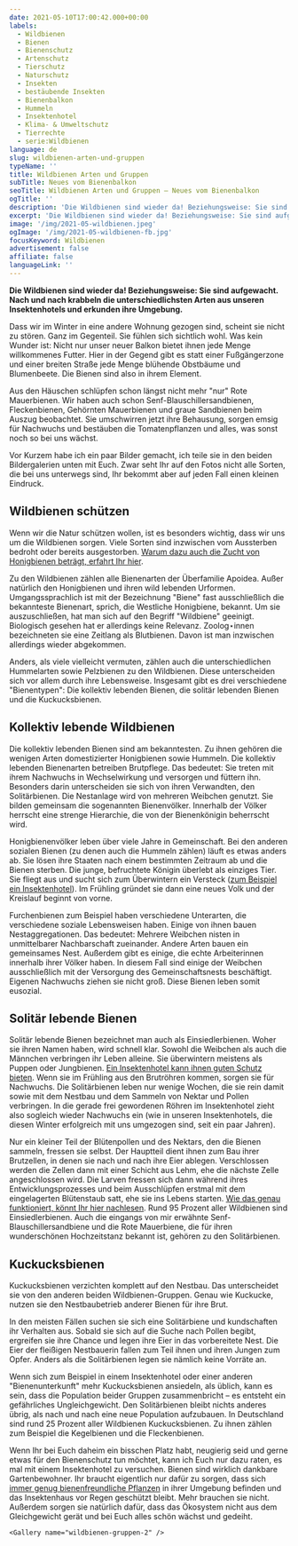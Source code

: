 ```yaml
---
date: 2021-05-10T17:00:42.000+00:00
labels:
  - Wildbienen
  - Bienen
  - Bienenschutz
  - Artenschutz
  - Tierschutz
  - Naturschutz
  - Insekten
  - bestäubende Insekten
  - Bienenbalkon
  - Hummeln
  - Insektenhotel
  - Klima- & Umweltschutz
  - Tierrechte
  - serie:Wildbienen
language: de
slug: wildbienen-arten-und-gruppen
typeName: ''
title: Wildbienen Arten und Gruppen
subTitle: Neues vom Bienenbalkon
seoTitle: Wildbienen Arten und Gruppen – Neues vom Bienenbalkon
ogTitle: ''
description: 'Die Wildbienen sind wieder da! Beziehungsweise: Sie sind aufgewacht. Insgesamt gibt es drei Wildbienen-Gruppen. Hier findet Ihr alle Infos dazu.'
excerpt: 'Die Wildbienen sind wieder da! Beziehungsweise: Sie sind aufgewacht. Nach und nach krabbeln die unterschiedlichsten Arten aus unseren Insektenhotels und erkunden ihre Umgebung. Insgesamt gibt es drei Wildbienen-Gruppen. Hier findet Ihr alle Infos dazu.'
image: '/img/2021-05-wildbienen.jpeg'
ogImage: '/img/2021-05-wildbienen-fb.jpg'
focusKeyword: Wildbienen
advertisement: false
affiliate: false
languageLink: ''
---
```


**Die Wildbienen sind wieder da! Beziehungsweise: Sie sind aufgewacht. Nach und nach krabbeln die unterschiedlichsten Arten aus unseren Insektenhotels und erkunden ihre Umgebung.**

Dass wir im Winter in eine andere Wohnung gezogen sind, scheint sie nicht zu stören. Ganz im Gegenteil. Sie fühlen sich sichtlich wohl. Was kein Wunder ist: Nicht nur unser neuer Balkon bietet ihnen jede Menge willkommenes Futter. Hier in der Gegend gibt es statt einer Fußgängerzone und einer breiten Straße jede Menge blühende Obstbäume und Blumenbeete. Die Bienen sind also in ihrem Element.

Aus den Häuschen schlüpfen schon längst nicht mehr "nur" Rote Mauerbienen. Wir haben auch schon Senf-Blauschillersandbienen, Fleckenbienen, Gehörnten Mauerbienen und graue Sandbienen beim Auszug beobachtet. Sie umschwirren jetzt ihre Behausung, sorgen emsig für Nachwuchs und bestäuben die Tomatenpflanzen und alles, was sonst noch so bei uns wächst.

Vor Kurzem habe ich ein paar Bilder gemacht, ich teile sie in den beiden Bildergalerien unten mit Euch. Zwar seht Ihr auf den Fotos nicht alle Sorten, die bei uns unterwegs sind, Ihr bekommt aber auf jeden Fall einen kleinen Eindruck.

## Wildbienen schützen

Wenn wir die Natur schützen wollen, ist es besonders wichtig, dass wir uns um die Wildbienen sorgen. Viele Sorten sind inzwischen vom Aussterben bedroht oder bereits ausgestorben. [Warum dazu auch die Zucht von Honigbienen beträgt, erfahrt Ihr hier](/2019/07/wie-wildbienen-von-honigbienen-verdraengt-werden/).

Zu den Wildbienen zählen alle Bienenarten der Überfamilie Apoidea. Außer natürlich den Honigbienen und ihren wild lebenden Urformen. Umgangssprachlich ist mit der Bezeichnung "Biene" fast ausschließlich die bekannteste Bienenart, sprich, die Westliche Honigbiene, bekannt. Um sie auszuschließen, hat man sich auf den Begriff "Wildbiene" geeinigt. Biologisch gesehen hat er allerdings keine Relevanz. Zoolog⋆innen bezeichneten sie eine Zeitlang als Blutbienen. Davon ist man inzwischen allerdings wieder abgekommen.

Anders, als viele vielleicht vermuten, zählen auch die unterschiedlichen Hummelarten sowie Pelzbienen zu den Wildbienen. Diese unterscheiden sich vor allem durch ihre Lebensweise. Insgesamt gibt es drei verschiedene "Bienentypen": Die kollektiv lebenden Bienen, die solitär lebenden Bienen und die Kuckucksbienen.

## Kollektiv lebende Wildbienen

Die kollektiv lebenden Bienen sind am bekanntesten. Zu ihnen gehören die wenigen Arten domestizierter Honigbienen sowie Hummeln. Die kollektiv lebenden Bienenarten betreiben Brutpflege. Das bedeutet: Sie treten mit ihrem Nachwuchs in Wechselwirkung und versorgen und füttern ihn. Besonders darin unterscheiden sie sich von ihren Verwandten, den Solitärbienen. Die Nestanlage wird von mehreren Weibchen genutzt. Sie bilden gemeinsam die sogenannten Bienenvölker. Innerhalb der Völker herrscht eine strenge Hierarchie, die von der Bienenkönigin beherrscht wird.

Honigbienenvölker leben über viele Jahre in Gemeinschaft. Bei den anderen sozialen Bienen (zu denen auch die Hummeln zählen) läuft es etwas anders ab. Sie lösen ihre Staaten nach einem bestimmten Zeitraum ab und die Bienen sterben. Die junge, befruchtete Königin überlebt als einziges Tier. Sie fliegt aus und sucht sich zum Überwintern ein Versteck ([zum Beispiel ein Insektenhotel](/2019/05/insektenhotel-bienen-auf-dem-balkon/)). Im Frühling gründet sie dann eine neues Volk und der Kreislauf beginnt von vorne.

Furchenbienen zum Beispiel haben verschiedene Unterarten, die verschiedene soziale Lebensweisen haben. Einige von ihnen bauen Nestaggregationen. Das bedeutet: Mehrere Weibchen nisten in unmittelbarer Nachbarschaft zueinander. Andere Arten bauen ein gemeinsames Nest. Außerdem gibt es einige, die echte Arbeiterinnen innerhalb ihrer Völker haben. In diesem Fall sind einige der Weibchen ausschließlich mit der Versorgung des Gemeinschaftsnests beschäftigt. Eigenen Nachwuchs ziehen sie nicht groß. Diese Bienen leben somit eusozial.

<Gallery name="wildbienen-gruppen-1" />

## Solitär lebende Bienen

Solitär lebende Bienen bezeichnet man auch als Einsiedlerbienen. Woher sie ihren Namen haben, wird schnell klar. Sowohl die Weibchen als auch die Männchen verbringen ihr Leben alleine. Sie überwintern meistens als Puppen oder Jungbienen. [Ein Insektenhotel kann ihnen guten Schutz bieten](/2019/05/insektenhotel-bienen-auf-dem-balkon/). Wenn sie im Frühling aus den Brutröhren kommen, sorgen sie für Nachwuchs. Die Solitärbienen leben nur wenige Wochen, die sie rein damit sowie mit dem Nestbau und dem Sammeln von Nektar und Pollen verbringen. In die gerade frei gewordenen Röhren im Insektenhotel zieht also sogleich wieder Nachwuchs ein (wie in unseren Insektenhotels, die diesen Winter erfolgreich mit uns umgezogen sind, seit ein paar Jahren).

Nur ein kleiner Teil der Blütenpollen und des Nektars, den die Bienen sammeln, fressen sie selbst. Der Hauptteil dient ihnen zum Bau ihrer Brutzellen, in denen sie nach und nach ihre Eier ablegen. Verschlossen werden die Zellen dann mit einer Schicht aus Lehm, ehe die nächste Zelle angeschlossen wird. Die Larven fressen sich dann während ihres Entwicklungsprozesses und beim Ausschlüpfen erstmal mit dem eingelagerten Blütenstaub satt, ehe sie ins Lebens starten. [Wie das genau funktioniert, könnt Ihr hier nachlesen](/2019/05/insektenhotel-bienen-auf-dem-balkon/). Rund 95 Prozent aller Wildbienen sind Einsiedlerbienen. Auch die eingangs von mir erwähnte Senf-Blauschillersandbiene und die Rote Mauerbiene, die für ihren wunderschönen Hochzeitstanz bekannt ist, gehören zu den Solitärbienen.

## Kuckucksbienen

Kuckucksbienen verzichten komplett auf den Nestbau. Das unterscheidet sie von den anderen beiden Wildbienen-Gruppen. Genau wie Kuckucke, nutzen sie den Nestbaubetrieb anderer Bienen für ihre Brut.

In den meisten Fällen suchen sie sich eine Solitärbiene und kundschaften ihr Verhalten aus. Sobald sie sich auf die Suche nach Pollen begibt, ergreifen sie ihre Chance und legen ihre Eier in das vorbereitete Nest. Die Eier der fleißigen Nestbauerin fallen zum Teil ihnen und ihren Jungen zum Opfer. Anders als die Solitärbienen legen sie nämlich keine Vorräte an.

Wenn sich zum Beispiel in einem Insektenhotel oder einer anderen "Bienenunterkunft" mehr Kuckucksbienen ansiedeln, als üblich, kann es sein, dass die Population beider Gruppen zusammenbricht – es entsteht ein gefährliches Ungleichgewicht. Den Solitärbienen bleibt nichts anderes übrig, als nach und nach eine neue Population aufzubauen. In Deutschland sind rund 25 Prozent aller Wildbienen Kuckucksbienen. Zu ihnen zählen zum Beispiel die Kegelbienen und die Fleckenbienen.

Wenn Ihr bei Euch daheim ein bisschen Platz habt, neugierig seid und gerne etwas für den Bienenschutz tun möchtet, kann ich Euch nur dazu raten, es mal mit einem Insektenhotel zu versuchen. Bienen sind wirklich dankbare Gartenbewohner. Ihr braucht eigentlich nur dafür zu sorgen, dass sich [immer genug bienenfreundliche Pflanzen](/2019/05/insektenhotel-bienen-auf-dem-balkon/) in ihrer Umgebung befinden und das Insektenhaus vor Regen geschützt bleibt. Mehr brauchen sie nicht. Außerdem sorgen sie natürlich dafür, dass das Ökosystem nicht aus dem Gleichgewicht gerät und bei Euch alles schön wächst und gedeiht.

    <Gallery name="wildbienen-gruppen-2" />
